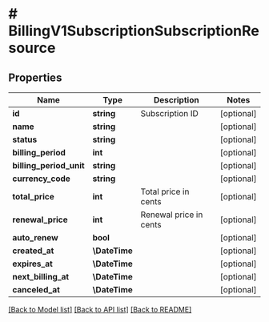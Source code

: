 # # BillingV1SubscriptionSubscriptionResource

## Properties

Name | Type | Description | Notes
------------ | ------------- | ------------- | -------------
**id** | **string** | Subscription ID | [optional]
**name** | **string** |  | [optional]
**status** | **string** |  | [optional]
**billing_period** | **int** |  | [optional]
**billing_period_unit** | **string** |  | [optional]
**currency_code** | **string** |  | [optional]
**total_price** | **int** | Total price in cents | [optional]
**renewal_price** | **int** | Renewal price in cents | [optional]
**auto_renew** | **bool** |  | [optional]
**created_at** | **\DateTime** |  | [optional]
**expires_at** | **\DateTime** |  | [optional]
**next_billing_at** | **\DateTime** |  | [optional]
**canceled_at** | **\DateTime** |  | [optional]

[[Back to Model list]](../../README.md#models) [[Back to API list]](../../README.md#endpoints) [[Back to README]](../../README.md)
